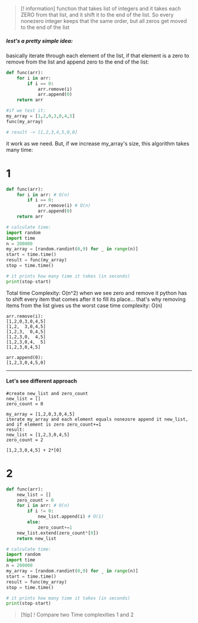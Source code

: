 > [! information] function that takes list of integers and it takes each ZERO from that list, and it shift it to the end of the list. So every nonezero integer keeps that the same order, but all zeros get moved to the end of the list

##### lest's a pretty simple idea:
basically iterate through each element of the list, if that element is a zero to remove from the list and append zero to the end of the list:

```python
def func(arr):
	for i in arr:
		if i == 0:
			arr.remove(i)
			arr.append(0)
	return arr

#if we test it:
my_array = [1,2,0,3,0,4,5]
func(my_array)

# result -> [1,2,3,4,5,0,0]
```

it work as we need.
But, if we increase my_array's size, this algorithm takes many time:

# 1
```python
def func(arr):
	for i in arr: # O(n)
		if i == 0:
			arr.remove(i) # O(n)
			arr.append(0)
	return arr

# calculate time:
import random
import time
n = 200000
my_array = [random.randint(0,9) for _ in range(n)]
start = time.time()
result = func(my_array)
stop = time.time()

# it prints how many time it takes (in seconds)
print(stop-start)
```

Total time Complexity: O(n^2)
when we see zero and remove it python has to shift every item that comes after it to fill its place...
that's why removing items from the list gives us the worst case time complexity: O(n)
```
arr.remove(i):
[1,2,0,3,0,4,5]
[1,2,  3,0,4,5]
[1,2,3,  0,4,5]
[1,2,3,0,  4,5]
[1,2,3,0,4,  5]
[1,2,3,0,4,5]

arr.append(0):
[1,2,3,0,4,5,0]
```

***
#### Let's see different approach
```
#create new_list and zero_count
new_list = []
zero_count = 0

my_array = [1,2,0,3,0,4,5]
iterate my_array and each element equals nonezore append it new_list,
and if element is zero zero_count+=1
result:
new_list = [1,2,3,0,4,5]
zero_count = 2

[1,2,3,0,4,5] + 2*[0]
```

# 2
```python
def func(arr):
	new_list = []
	zero_count = 0
	for i in arr: # O(n)
		if i != 0:
			new_list.append(i) # O(1)
		else:
			zero_count+=1
	new_list.extend(zero_count*[0])
	return new_list

# calculate time:
import random
import time
n = 200000
my_array = [random.randint(0,9) for _ in range(n)]
start = time.time()
result = func(my_array)
stop = time.time()

# it prints how many time it takes (in seconds)
print(stop-start)
```

> [!tip] ! Compare two Time complexities 1 and 2